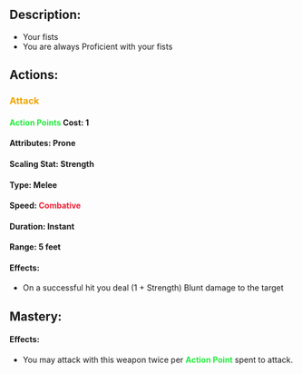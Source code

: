 ## Description:
- Your fists
- You are always Proficient with your fists
## Actions:
### <span style="font-weight:bold;color:rgb(240, 164, 0)">Attack</span>
#### <span style="font-weight:bold;color:rgb(33, 235, 60)">Action Points</span> Cost: 1
#### Attributes: Prone
#### Scaling Stat: Strength
#### Type: Melee
#### Speed: <span style="font-weight:bold; color:rgb(235, 33, 53)">Combative</span>
#### Duration: Instant
#### Range: 5 feet
#### Effects:
- On a successful hit you deal (1 + Strength) Blunt damage to the target
## Mastery:
#### Effects:
- You may attack with this weapon twice per <span style="font-weight:bold; color:rgb(33, 235, 60)">Action Point</span> spent to attack.